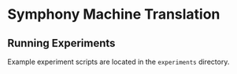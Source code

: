 # Symphony Machine Translation

## Running Experiments

Example experiment scripts are located in the `experiments` directory.
